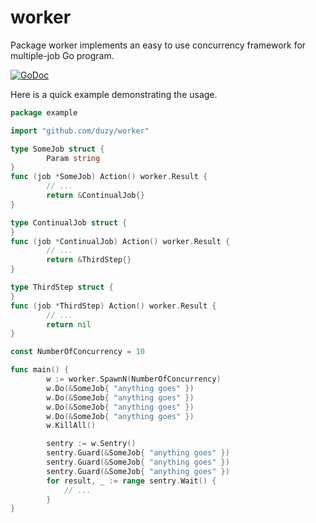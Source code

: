 # worker

Package worker implements an easy to use concurrency framework for
multiple-job Go program.

[![GoDoc](https://godoc.org/github.com/duzy/worker?status.svg)](http://godoc.org/github.com/duzy/worker)

Here is a quick example demonstrating the usage.

```go
package example

import "github.com/duzy/worker"

type SomeJob struct {
        Param string
}
func (job *SomeJob) Action() worker.Result {
        // ...
        return &ContinualJob{}
}

type ContinualJob struct {
}
func (job *ContinualJob) Action() worker.Result {
        // ...
        return &ThirdStep{}
}

type ThirdStep struct {
}
func (job *ThirdStep) Action() worker.Result {
        // ...
        return nil
}

const NumberOfConcurrency = 10

func main() {
        w := worker.SpawnN(NumberOfConcurrency)
        w.Do(&SomeJob{ "anything goes" })
        w.Do(&SomeJob{ "anything goes" })
        w.Do(&SomeJob{ "anything goes" })
        w.Do(&SomeJob{ "anything goes" })
        w.KillAll()

        sentry := w.Sentry()
        sentry.Guard(&SomeJob{ "anything goes" })
        sentry.Guard(&SomeJob{ "anything goes" })
        sentry.Guard(&SomeJob{ "anything goes" })
        for result, _ := range sentry.Wait() {
            // ...
        }
}
```
